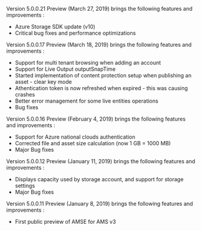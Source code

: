Version 5.0.0.21 Preview (March 27, 2019) brings the following features and improvements :

* Azure Storage SDK update (v10)
* Critical bug fixes and performance optimizations


Version 5.0.0.17 Preview (March 18, 2019) brings the following features and improvements :

* Support for multi tenant browsing when adding an account
* Support for Live Output outputSnapTime
* Started implementation of content protection setup when publishing an asset - clear key mode
* Athentication token is now refreshed when expired - this was causing crashes
* Better error management for some live entities operations
* Bug fixes


Version 5.0.0.16 Preview (February 4, 2019) brings the following features and improvements :

* Support for Azure national clouds authentication
* Corrected file and asset size calculation (now 1 GB = 1000 MB)
* Major Bug fixes


Version 5.0.0.12 Preview (January 11, 2019) brings the following features and improvements :

* Displays capacity used by storage account, and support for storage settings
* Major Bug fixes


Version 5.0.0.11 Preview (January 8, 2019) brings the following features and improvements :

* First public preview of AMSE for AMS v3